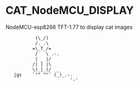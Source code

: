 # CAT_NodeMCU_DISPLAY
NodeMCU-esp8266 TFT-1.77 to display cat images

```
           (\_/)
           /. .\
          =\_T_/=
           /   \ .-.
           | _ |/
          /| | |\
          \)_|_(/  _
   jgs    `"" ""` (_)_.-.
                        '-'
```
